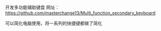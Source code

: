 开发多功能辅助键盘
网址：https://github.com/masterchange13/Multi_function_secondary_keyboard

可以简化电脑使用，将一系列的快捷键都做了简化
